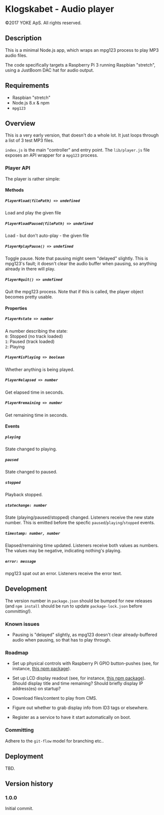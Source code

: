 # Klogskabet - Audio player
©2017 YOKE ApS. All rights reserved.

## Description
This is a minimal Node.js app, which wraps an mpg123 process to play MP3 audio files.

The code specifically targets a Raspberry Pi 3 running Raspbian "stretch", using a JustBoom DAC hat for audio output.

## Requirements
- Raspbian "stretch"
- Node.js 8.x & npm
- `mpg123`

## Overview
This is a very early version, that doesn't do a whole lot. It just loops through a list of 3 test MP3 files.

`index.js` is the main "controller" and entry point. The `lib/player.js` file exposes an API wrapper for a `mpg123` process.

### Player API
The player is rather simple:

#### Methods
##### `Player#load(filePath) => undefined`
Load and play the given file

##### `Player#loadPaused(filePath) => undefined`
Load - but don't auto-play - the given file

##### `Player#playPause() => undefined`
Toggle pause. Note that pausing might seem "delayed" slightly. This is mpg123's fault; it doesn't clear the audio buffer when pausing, so anything already in there will play.

##### `Player#quit() => undefined`
Quit the mpg123 process. Note that if this is called, the player object becomes pretty usable.

#### Properties
##### `Player#state => number`
A number describing the state:  
`0`: Stopped (no track loaded)  
`1`: Paused (track loaded)  
`2`: Playing

##### `Player#isPlaying => boolean`
Whether anything is being played.

##### `Player#elapsed => number`
Get elapsed time in seconds.

##### `Player#remaining => number`
Get remaining time in seconds.

#### Events
##### `playing`
State changed to playing.

##### `paused`
State changed to paused.

##### `stopped`
Playback stopped.

##### `statechange: number`
State (playing/paused/stopped) changed. Listeners receive the new state number. This is emitted before the specfic `paused`/`playing`/`stopped` events.

##### `timestamp: number, number`
Elapsed/remaining time updated. Listeners receive both values as numbers. The values may be negative, indicating nothing's playing.

##### `error: message`
mpg123 spat out an error. Listeners receive the error text.

## Development
The version number in `package.json` should be bumped for new releases (and `npm install` should be run to update `package-lock.json` before committing!).

### Known issues
- Pausing is "delayed" slightly, as mpg123 doesn't clear already-buffered audio when pausing, so that has to play through.

### Roadmap
- Set up physical controls with Raspberry Pi GPIO button-pushes (see, for instance, [this npm package](https://github.com/fivdi/onoff)).

- Set up LCD display readout (see, for instance, [this npm package](https://github.com/fivdi/lcd)). Should display title and time remaining? Should briefly display IP address(es) on startup?

- Download files/content to play from CMS.

- Figure out whether to grab display info from ID3 tags or elsewhere.

- Register as a service to have it start automatically on boot.

### Committing
Adhere to the `git-flow` model for branching etc..

## Deployment
TBD.

## Version history
### 1.0.0
Initial commit.
